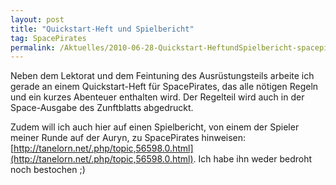 ```yaml
---
layout: post
title: "Quickstart-Heft und Spielbericht"
tag: SpacePirates
permalink: /Aktuelles/2010-06-28-Quickstart-HeftundSpielbericht-spacepirates
---
```


Neben dem Lektorat und dem Feintuning des Ausrüstungsteils arbeite ich gerade an einem Quickstart-Heft für SpacePirates, das alle nötigen Regeln und ein kurzes Abenteuer enthalten wird. Der Regelteil wird auch in der Space-Ausgabe des Zunftblatts abgedruckt.

Zudem will ich auch hier auf einen Spielbericht, von einem der Spieler meiner Runde auf der Auryn, zu SpacePirates hinweisen: [http://tanelorn.net/.php/topic,56598.0.html](http://tanelorn.net/.php/topic,56598.0.html). Ich habe ihn weder bedroht noch bestochen ;)
